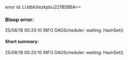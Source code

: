 error id: LUdblUtezkpbiJ221BSBBA==
### Bloop error:

25/06/18 00:20:10 INFO DAGScheduler: waiting: HashSet()
#### Short summary: 

25/06/18 00:20:10 INFO DAGScheduler: waiting: HashSet()